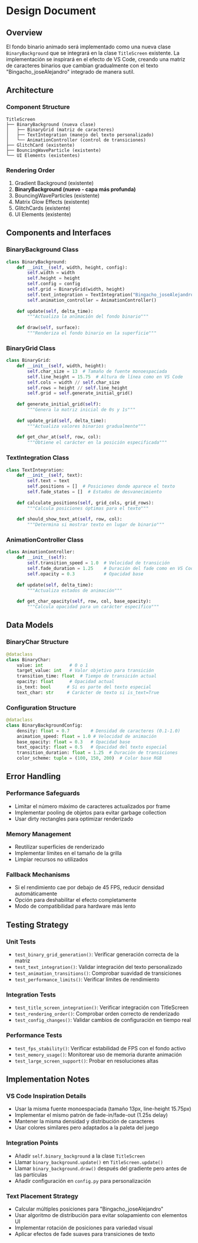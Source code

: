 # Design Document

## Overview

El fondo binario animado será implementado como una nueva clase `BinaryBackground` que se integrará en la clase `TitleScreen` existente. La implementación se inspirará en el efecto de VS Code, creando una matriz de caracteres binarios que cambian gradualmente con el texto "Bingacho_joseAlejandro" integrado de manera sutil.

## Architecture

### Component Structure
```
TitleScreen
├── BinaryBackground (nueva clase)
│   ├── BinaryGrid (matriz de caracteres)
│   ├── TextIntegration (manejo del texto personalizado)
│   └── AnimationController (control de transiciones)
├── GlitchCard (existente)
├── BouncingWaveParticle (existente)
└── UI Elements (existentes)
```

### Rendering Order
1. Gradient Background (existente)
2. **BinaryBackground (nuevo - capa más profunda)**
3. BouncingWaveParticles (existente)
4. Matrix Glow Effects (existente)
5. GlitchCards (existente)
6. UI Elements (existente)

## Components and Interfaces

### BinaryBackground Class

```python
class BinaryBackground:
    def __init__(self, width, height, config):
        self.width = width
        self.height = height
        self.config = config
        self.grid = BinaryGrid(width, height)
        self.text_integration = TextIntegration("Bingacho_joseAlejandro")
        self.animation_controller = AnimationController()
        
    def update(self, delta_time):
        """Actualiza la animación del fondo binario"""
        
    def draw(self, surface):
        """Renderiza el fondo binario en la superficie"""
```

### BinaryGrid Class

```python
class BinaryGrid:
    def __init__(self, width, height):
        self.char_size = 13  # Tamaño de fuente monoespaciada
        self.line_height = 15.75  # Altura de línea como en VS Code
        self.cols = width // self.char_size
        self.rows = height // self.line_height
        self.grid = self.generate_initial_grid()
        
    def generate_initial_grid(self):
        """Genera la matriz inicial de 0s y 1s"""
        
    def update_grid(self, delta_time):
        """Actualiza valores binarios gradualmente"""
        
    def get_char_at(self, row, col):
        """Obtiene el carácter en la posición especificada"""
```

### TextIntegration Class

```python
class TextIntegration:
    def __init__(self, text):
        self.text = text
        self.positions = []  # Posiciones donde aparece el texto
        self.fade_states = []  # Estados de desvanecimiento
        
    def calculate_positions(self, grid_cols, grid_rows):
        """Calcula posiciones óptimas para el texto"""
        
    def should_show_text_at(self, row, col):
        """Determina si mostrar texto en lugar de binario"""
```

### AnimationController Class

```python
class AnimationController:
    def __init__(self):
        self.transition_speed = 1.0  # Velocidad de transición
        self.fade_duration = 1.25    # Duración del fade como en VS Code
        self.opacity = 0.3           # Opacidad base
        
    def update(self, delta_time):
        """Actualiza estados de animación"""
        
    def get_char_opacity(self, row, col, base_opacity):
        """Calcula opacidad para un carácter específico"""
```

## Data Models

### BinaryChar Structure
```python
@dataclass
class BinaryChar:
    value: int          # 0 o 1
    target_value: int   # Valor objetivo para transición
    transition_time: float  # Tiempo de transición actual
    opacity: float      # Opacidad actual
    is_text: bool      # Si es parte del texto especial
    text_char: str     # Carácter de texto si is_text=True
```

### Configuration Structure
```python
@dataclass
class BinaryBackgroundConfig:
    density: float = 0.7        # Densidad de caracteres (0.1-1.0)
    animation_speed: float = 1.0 # Velocidad de animación
    base_opacity: float = 0.3   # Opacidad base
    text_opacity: float = 0.5   # Opacidad del texto especial
    transition_duration: float = 1.25  # Duración de transiciones
    color_scheme: tuple = (100, 150, 200)  # Color base RGB
```

## Error Handling

### Performance Safeguards
- Limitar el número máximo de caracteres actualizados por frame
- Implementar pooling de objetos para evitar garbage collection
- Usar dirty rectangles para optimizar renderizado

### Memory Management
- Reutilizar superficies de renderizado
- Implementar límites en el tamaño de la grilla
- Limpiar recursos no utilizados

### Fallback Mechanisms
- Si el rendimiento cae por debajo de 45 FPS, reducir densidad automáticamente
- Opción para deshabilitar el efecto completamente
- Modo de compatibilidad para hardware más lento

## Testing Strategy

### Unit Tests
- `test_binary_grid_generation()`: Verificar generación correcta de la matriz
- `test_text_integration()`: Validar integración del texto personalizado
- `test_animation_transitions()`: Comprobar suavidad de transiciones
- `test_performance_limits()`: Verificar límites de rendimiento

### Integration Tests
- `test_title_screen_integration()`: Verificar integración con TitleScreen
- `test_rendering_order()`: Comprobar orden correcto de renderizado
- `test_config_changes()`: Validar cambios de configuración en tiempo real

### Performance Tests
- `test_fps_stability()`: Verificar estabilidad de FPS con el fondo activo
- `test_memory_usage()`: Monitorear uso de memoria durante animación
- `test_large_screen_support()`: Probar en resoluciones altas

## Implementation Notes

### VS Code Inspiration Details
- Usar la misma fuente monoespaciada (tamaño 13px, line-height 15.75px)
- Implementar el mismo patrón de fade-in/fade-out (1.25s delay)
- Mantener la misma densidad y distribución de caracteres
- Usar colores similares pero adaptados a la paleta del juego

### Integration Points
- Añadir `self.binary_background` a la clase `TitleScreen`
- Llamar `binary_background.update()` en `TitleScreen.update()`
- Llamar `binary_background.draw()` después del gradiente pero antes de las partículas
- Añadir configuración en `config.py` para personalización

### Text Placement Strategy
- Calcular múltiples posiciones para "Bingacho_joseAlejandro"
- Usar algoritmo de distribución para evitar solapamiento con elementos UI
- Implementar rotación de posiciones para variedad visual
- Aplicar efectos de fade suaves para transiciones de texto